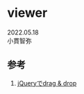 # viewer
2022.05.18  
小貫智弥  

## 参考
1. [jQueryでdrag & drop](https://blog.webcreativepark.net/2013/12/08-172957.html)